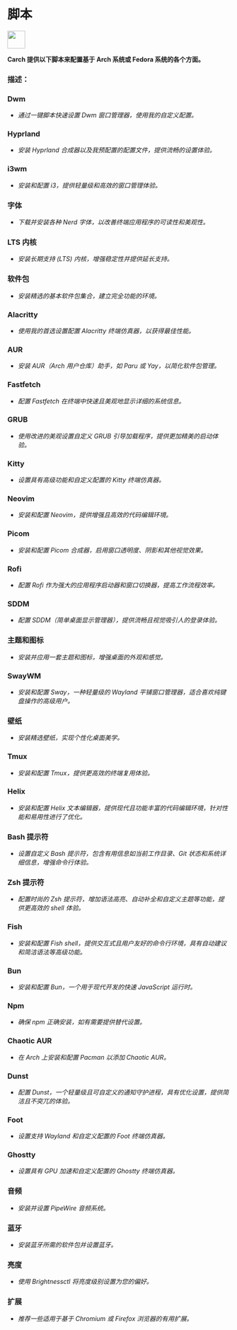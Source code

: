 # 脚本

<img src="https://cdn-icons-png.flaticon.com/128/3721/3721643.png" width="40" />

**Carch 提供以下脚本来配置基于 Arch 系统或 Fedora 系统的各个方面。**

### 描述：

### Dwm
- *通过一键脚本快速设置 Dwm 窗口管理器，使用我的自定义配置。*

### Hyprland
- *安装 Hyprland 合成器以及我预配置的配置文件，提供流畅的设置体验。*

### i3wm
- *安装和配置 i3，提供轻量级和高效的窗口管理体验。*

### 字体
- *下载并安装各种 Nerd 字体，以改善终端应用程序的可读性和美观性。*

### LTS 内核
- *安装长期支持 (LTS) 内核，增强稳定性并提供延长支持。*

### 软件包
- *安装精选的基本软件包集合，建立完全功能的环境。*

### Alacritty
- *使用我的首选设置配置 Alacritty 终端仿真器，以获得最佳性能。*

### AUR
- *安装 AUR（Arch 用户仓库）助手，如 Paru 或 Yay，以简化软件包管理。*

### Fastfetch
- *配置 Fastfetch 在终端中快速且美观地显示详细的系统信息。*

### GRUB
- *使用改进的美观设置自定义 GRUB 引导加载程序，提供更加精美的启动体验。*

### Kitty
- *设置具有高级功能和自定义配置的 Kitty 终端仿真器。*

### Neovim
- *安装和配置 Neovim，提供增强且高效的代码编辑环境。*

### Picom
- *安装和配置 Picom 合成器，启用窗口透明度、阴影和其他视觉效果。*

### Rofi
- *配置 Rofi 作为强大的应用程序启动器和窗口切换器，提高工作流程效率。*

### SDDM
- *配置 SDDM（简单桌面显示管理器），提供流畅且视觉吸引人的登录体验。*

### 主题和图标
- *安装并应用一套主题和图标，增强桌面的外观和感觉。*

### SwayWM
- *安装和配置 Sway，一种轻量级的 Wayland 平铺窗口管理器，适合喜欢纯键盘操作的高级用户。*

### 壁纸
- *安装精选壁纸，实现个性化桌面美学。*

### Tmux
- *安装和配置 Tmux，提供更高效的终端复用体验。*

### Helix
- *安装和配置 Helix 文本编辑器，提供现代且功能丰富的代码编辑环境，针对性能和易用性进行了优化。*

### Bash 提示符
- *设置自定义 Bash 提示符，包含有用信息如当前工作目录、Git 状态和系统详细信息，增强命令行体验。*

### Zsh 提示符
- *配置时尚的 Zsh 提示符，增加语法高亮、自动补全和自定义主题等功能，提供更高效的 shell 体验。*

### Fish
- *安装和配置 Fish shell，提供交互式且用户友好的命令行环境，具有自动建议和简洁语法等高级功能。*

### Bun
- *安装和配置 Bun，一个用于现代开发的快速 JavaScript 运行时。*

### Npm
- *确保 npm 正确安装，如有需要提供替代设置。*

### Chaotic AUR
- *在 Arch 上安装和配置 Pacman 以添加 Chaotic AUR。*

### Dunst
- *配置 Dunst，一个轻量级且可自定义的通知守护进程，具有优化设置，提供简洁且不突兀的体验。*

### Foot
- *设置支持 Wayland 和自定义配置的 Foot 终端仿真器。*

### Ghostty
- *设置具有 GPU 加速和自定义配置的 Ghostty 终端仿真器。*

### 音频
- *安装并设置 PipeWire 音频系统。*

### 蓝牙
- *安装蓝牙所需的软件包并设置蓝牙。*

### 亮度
- *使用 Brightnessctl 将亮度级别设置为您的偏好。*

### 扩展
- *推荐一些适用于基于 Chromium 或 Firefox 浏览器的有用扩展。*